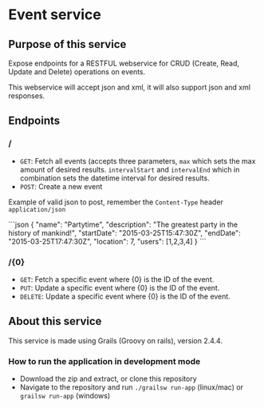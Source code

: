 <h1>Event service</h1>
<h2>Purpose of this service</h2>
<p>Expose endpoints for a RESTFUL webservice for CRUD (Create, Read, Update and Delete) operations on events.</p>
<p>This webservice will accept json and xml, it will also support json and xml responses.</p>

<h2>Endpoints</h2>
<h3>/</h3>
<ul>
  <li><code>GET</code>: Fetch all events (accepts three parameters, <code>max</code> which sets the max amount of desired results. <code>intervalStart</code> and <code>intervalEnd</code> which in combination sets the datetime interval for desired results.</li>
  <li><code>POST</code>: Create a new event</li>
</ul>
<p>Example of valid json to post, remember the <code>Content-Type</code> header <code>application/json</code></p>
```json
{
	"name": "Partytime",
	"description": "The greatest party in the history of mankind!",
	"startDate": "2015-03-25T15:47:30Z",
	"endDate": "2015-03-25T17:47:30Z",
	"location": 7,
	"users": [1,2,3,4]
}
```

<h3>/{0}</h3>
<ul>
  <li><code>GET</code>: Fetch a specific event where {0} is the ID of the event.</li>
  <li><code>PUT</code>: Update a specific event where {0} is the ID of the event.</li>
  <li><code>DELETE</code>: Update a specific event where {0} is the ID of the event.</li>
</ul>
<h2>About this service</h2>
<p>This service is made using Grails (Groovy on rails), version 2.4.4.</p>
<h3>How to run the application in development mode</h3>
<ul>
  <li>Download the zip and extract, or clone this repository</li>
  <li>Navigate to the repository and run <code>./grailsw run-app</code> (linux/mac) or <code>grailsw run-app</code> (windows)
</ul>
